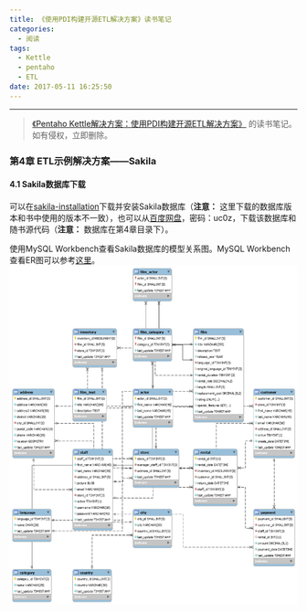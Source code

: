 ```yaml
---
title: 《使用PDI构建开源ETL解决方案》读书笔记
categories:
  - 阅读
tags:
  - Kettle
  - pentaho
  - ETL
date: 2017-05-11 16:25:50
---
```


---
> [《Pentaho Kettle解决方案：使用PDI构建开源ETL解决方案》](https://book.douban.com/subject/25866405/) 的读书笔记。如有侵权，立即删除。

### 第4章 ETL示例解决方案——Sakila
#### 4.1 Sakila数据库下载
可以在[sakila-installation](https://dev.mysql.com/doc/sakila/en/sakila-installation.html)下载并安装Sakila数据库（**注意：** 这里下载的数据库版本和书中使用的版本不一致），也可以从[百度网盘](http://pan.baidu.com/s/1c8IW2a)，密码：uc0z，下载该数据库和随书源代码（**注意：** 数据库在第4章目录下）。
<!-- more -->
使用MySQL Workbench查看Sakila数据库的模型关系图。MySQL Workbench查看ER图可以参考[这里](https://toypipi.github.io/2016/12/30/MySQL-Workbench%E7%94%9F%E6%88%90ER%E5%9B%BE/)。
![Sakila_ER](https://raw.githubusercontent.com/toypipi/graph_bed/master/image/20170512/Sakila_ER.png)


